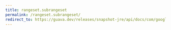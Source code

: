 ```yaml
---
title: rangeset.subrangeset
permalink: /rangeset.subrangeset/
redirect_to: https://guava.dev/releases/snapshot-jre/api/docs/com/google/common/collect/RangeSet.html#subRangeSet-com.google.common.collect.Range-
---
```

